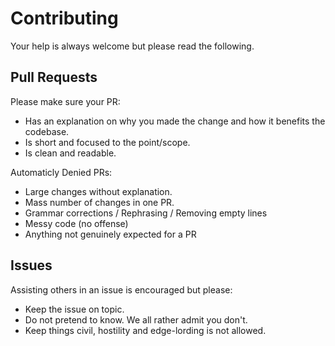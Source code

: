 # Contributing
Your help is always welcome but please read the following.

## Pull Requests
Please make sure your PR:
- Has an explanation on why you made the change and how it benefits the codebase.
- Is short and focused to the point/scope.
- Is clean and readable.

Automaticly Denied PRs:
- Large changes without explanation.
- Mass number of changes in one PR.
- Grammar corrections / Rephrasing / Removing empty lines
- Messy code (no offense)
- Anything not genuinely expected for a PR

## Issues
Assisting others in an issue is encouraged but please:
- Keep the issue on topic.
- Do not pretend to know. We all rather admit you don't.
- Keep things civil, hostility and edge-lording is not allowed.
